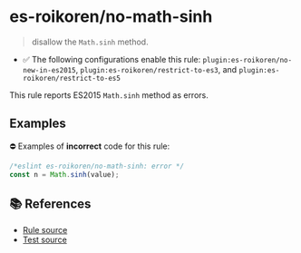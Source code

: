 # es-roikoren/no-math-sinh
> disallow the `Math.sinh` method.

- ✅ The following configurations enable this rule: `plugin:es-roikoren/no-new-in-es2015`, `plugin:es-roikoren/restrict-to-es3`, and `plugin:es-roikoren/restrict-to-es5`

This rule reports ES2015 `Math.sinh` method as errors.

## Examples

⛔ Examples of **incorrect** code for this rule:

```js
/*eslint es-roikoren/no-math-sinh: error */
const n = Math.sinh(value);
```

## 📚 References

- [Rule source](https://github.com/roikoren755/eslint-plugin-es/blob/v2.0.10/src/rules/no-math-sinh.ts)
- [Test source](https://github.com/roikoren755/eslint-plugin-es/blob/v2.0.10/tests/src/rules/no-math-sinh.ts)
